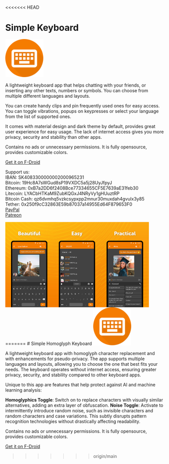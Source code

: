 <<<<<<< HEAD
# Simple Keyboard
<img alt="Logo" src="graphics/icon.png" width="120" />

A lightweight keyboard app that helps chatting with your friends, or inserting any other texts, numbers or symbols. You can choose from multiple different languages and layouts.

You can create handy clips and pin frequently used ones for easy access. You can toggle vibrations, popups on keypresses or select your language from the list of supported ones.

It comes with material design and dark theme by default, provides great user experience for easy usage. The lack of internet access gives you more privacy, security and stability than other apps.

Contains no ads or unnecessary permissions. It is fully opensource, provides customizable colors.

<a href="https://f-droid.org/packages/com.simplemobiletools.keyboard">Get it on F-Droid</a>

Support us:  
IBAN: SK4083300000002000965231  
Bitcoin: 19Hc8A7sWGud8sP19VXDC5a5j28UyJfpyJ  
Ethereum: 0xB7a2DD6f2408Bce77334655CF5E7639aE31feb30  
Litecoin: LYACbHTKaM9ZubKQGxJ4NRyVy1gHUuztRP  
Bitcoin Cash: qz6dvmhq5vzkcsypxpp2mnur30muxdah4gvulx3y85  
Tether: 0x250f9cC32863E59b87037a14955Ed64F879653F0  
<a href="https://paypal.me/SimpleMobileTools?country.x=SK&locale.x=en_US">PayPal</a>  
<a href="https://www.patreon.com/tiborkaputa">Patreon</a>

<div style="display:flex;">
<img alt="App image" src="fastlane/metadata/android/en-US/images/phoneScreenshots/1_en-US.jpeg" width="30%">
<img alt="App image" src="fastlane/metadata/android/en-US/images/phoneScreenshots/2_en-US.jpeg" width="30%">
<img alt="App image" src="fastlane/metadata/android/en-US/images/phoneScreenshots/3_en-US.jpeg" width="30%">
</div>
=======
# Simple Homoglyph Keyboard
<img alt="Logo" src="graphics/icon.png" width="120" />

A lightweight keyboard app with homoglyph character replacement and with enhancements for pseudo-privacy. The app supports multiple languages and layouts, allowing you to choose the one that best fits your needs. The keyboard operates without internet access, ensuring greater privacy, security, and stability compared to other keyboard apps.

Unique to this app are features that help protect against AI and machine learning analysis:

**Homoglyphics Toggle**: Switch on to replace characters with visually similar alternatives, adding an extra layer of obfuscation.
**Noise Toggle**: Activate to intermittently introduce random noise, such as invisible characters and random characters and case variations. This subtly disrupts pattern recognition technologies without drastically affecting readability.

Contains no ads or unnecessary permissions. It is fully opensource, provides customizable colors.

<a href="https://f-droid.org/packages/com.tlorien.keyboard">Get it on F-Droid</a>
>>>>>>> origin/main
